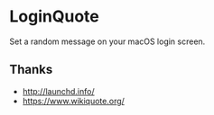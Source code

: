 # LoginQuote

Set a random message on your macOS login screen.

## Thanks
 - http://launchd.info/
 - https://www.wikiquote.org/

